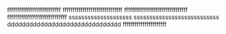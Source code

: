 fffffffffffffffffffffffffff
ffffffffffffffffffffffffffffff
ffffffffffffffffffffffffffffffff
ffffffffffffffffffffffffffffff
ssssssssssssssssssss
sssssssssssssssssssssssssss
ddddddddddddddddddddddddddddddd
ffffffffffffffffffffff